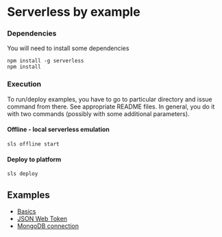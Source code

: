 # Serverless by example

### Dependencies 

You will need to install some dependencies 

```
npm install -g serverless
npm install
```

### Execution

To run/deploy examples, you have to go to particular directory and issue command from there. See appropriate README files.
In general, you do it with two commands (possibly with some additional parameters).

#### Offline - local serverless emulation

```
sls offline start 
```

#### Deploy to platform

```
sls deploy
```

## Examples 

- [Basics](functions/basics/)
- [JSON Web Token](functions/auth/jwt/)
- [MongoDB connection](functions/db/)